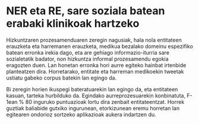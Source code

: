 # NER eta RE, sare soziala batean erabaki klinikoak hartzeko

Hizkuntzaren prozesamenduaren zeregin nagusiak, hala nola entitateen erauzketa eta harremanen erauzketa, medikua bezalako domeinu espezifiko batean erronka irekia dago, eta are gehiago informazio-iturria sare sozialetatik badator, non hizkuntza informal prozesamendu egokia eragozten duen. Lan honetan erronka hori aurre egiteko hainbat irtenbide planteatzen dira. Horretarako, entitate eta harreman medikoekin tweetak ustiatu gabeko corpus batekin lan egingo da.

Bi zeregin horien ikuspegi bateratuarekin lan egingo da, eta entitateen kasuan, tarteka hurbilduko da. Egindako aurreprozesuarekin konbinatuta, F-1ean \% 80 inguruko puntuazioak lortu dira zenbait entitateentzat. Horrek guztiak baliabide gutxiko ingurunean, etorkizunean eremu horretan lan egitearen ondorioz sortzeko aplikazioak aukera indartzen du.
